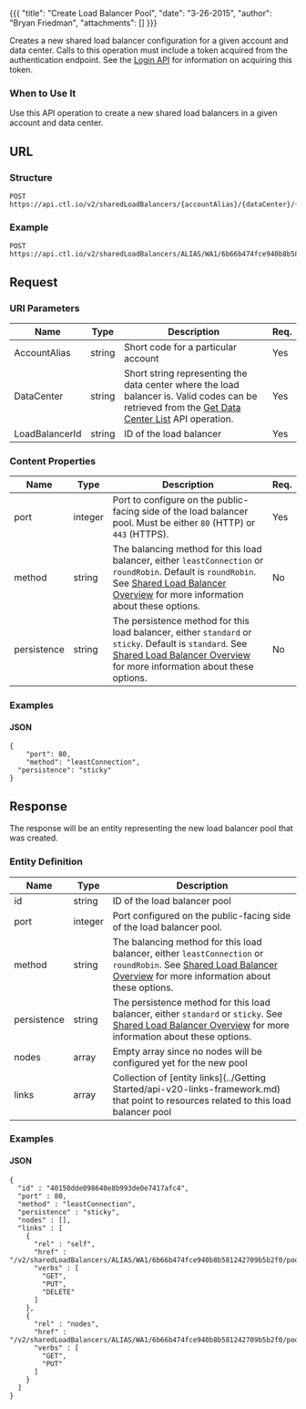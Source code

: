 {{{
  "title": "Create Load Balancer Pool",
  "date": "3-26-2015",
  "author": "Bryan Friedman",
  "attachments": []
}}}

Creates a new shared load balancer configuration for a given account and data center. Calls to this operation must include a token acquired from the authentication endpoint. See the [Login API](../Authentication/login.md) for information on acquiring this token.

### When to Use It

Use this API operation to create a new shared load balancers in a given account and data center.

## URL

### Structure

    POST https://api.ctl.io/v2/sharedLoadBalancers/{accountAlias}/{dataCenter}/{loadBalancerId}/pools

### Example

    POST https://api.ctl.io/v2/sharedLoadBalancers/ALIAS/WA1/6b66b474fce940b8b581242709b5b2f0/pools

## Request

### URI Parameters

| Name | Type | Description | Req. |
| --- | --- | --- | --- |
| AccountAlias | string | Short code for a particular account | Yes |
| DataCenter | string | Short string representing the data center where the load balancer is. Valid codes can be retrieved from the [Get Data Center List](get-data-center.md) API operation. | Yes |
| LoadBalancerId | string | ID of the load balancer | Yes |

### Content Properties

| Name | Type | Description | Req. |
| --- | --- | --- | --- |
| port | integer | Port to configure on the public-facing side of the load balancer pool. Must be either `80` (HTTP) or `443` (HTTPS). | Yes |
| method | string | The balancing method for this load balancer, either `leastConnection` or `roundRobin`. Default is `roundRobin`. See [Shared Load Balancer Overview](shared-load-balancer-overview.md) for more information about these options. | No |
| persistence | string | The persistence method for this load balancer, either `standard` or `sticky`. Default is `standard`. See [Shared Load Balancer Overview](shared-load-balancer-overview.md) for more information about these options. | No |

### Examples

#### JSON

    {
    	"port": 80,
    	"method": "leastConnection",
      "persistence": "sticky"
    }

## Response

The response will be an entity representing the new load balancer pool that was created.

### Entity Definition

| Name | Type | Description |
| --- | --- | --- |
| id | string | ID of the load balancer pool |
| port | integer | Port configured on the public-facing side of the load balancer pool. |
| method | string | The balancing method for this load balancer, either `leastConnection` or `roundRobin`. See [Shared Load Balancer Overview](shared-load-balancer-overview.md) for more information about these options. |
| persistence | string | The persistence method for this load balancer, either `standard` or `sticky`. See [Shared Load Balancer Overview](shared-load-balancer-overview.md) for more information about these options. |
| nodes | array | Empty array since no nodes will be configured yet for the new pool |
| links | array | Collection of [entity links](../Getting Started/api-v20-links-framework.md) that point to resources related to this load balancer pool |

### Examples

#### JSON

    {
      "id" : "40150dde098640e8b993de0e7417afc4",
      "port" : 80,
      "method" : "leastConnection",
      "persistence" : "sticky",
      "nodes" : [],
      "links" : [
        {
          "rel" : "self",
          "href" : "/v2/sharedLoadBalancers/ALIAS/WA1/6b66b474fce940b8b581242709b5b2f0/pools/40150dde098640e8b993de0e7417afc4",
          "verbs" : [
            "GET",
            "PUT",
            "DELETE"
          ]
        },
        {
          "rel" : "nodes",
          "href" : "/v2/sharedLoadBalancers/ALIAS/WA1/6b66b474fce940b8b581242709b5b2f0/pools/40150dde098640e8b993de0e7417afc4/nodes",
          "verbs" : [
            "GET",
            "PUT"
          ]
        }
      ]
    }
